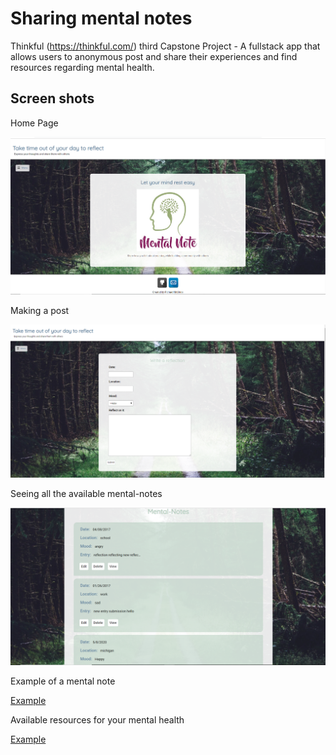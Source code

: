 # Sharing mental notes
Thinkful (https://thinkful.com/) third Capstone Project - A fullstack app that allows users to anonymous post and share their experiences and find resources regarding mental health.

## Screen shots

Home Page

![start page](screen-shots/mental-note.homescreen.PNG)

Making a post

![Posting](screen-shots/mental-note.post.PNG)

Seeing all the available mental-notes

![Geting](screen-shots/mental-note.get.PNG)

Example of a mental note

[Example](screen-shots/mental-note.example.PNG)

Available resources for your mental health

[Example](screen-shots/mental-note.resources.PNG)





